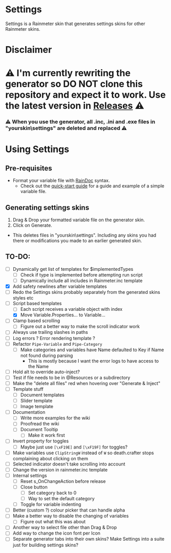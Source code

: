 # Settings

Settings is a Rainmeter skin that generates settings skins for other Rainmeter skins.

# Disclaimer

# :warning: I'm currently rewriting the generator so DO NOT clone this repository and expect it to work. Use the latest version in [Releases](https://github.com/sceleri/settings/releases) :warning:

### :warning: When you use the generator, all .inc, .ini and .exe files in "yourskin\settings" are deleted and replaced :warning:

# Using Settings

## Pre-requisites

- Format your variable file with [RainDoc](https://github.com/sceleri/settings/wiki/RainDoc-syntax) syntax.
  - Check out the [quick-start guide](https://github.com/sceleri/settings/wiki) for a guide and example of a simple variable file.

## Generating settings skins

1.  Drag & Drop your formatted variable file on the generator skin.
2.  Click on Generate.

- This deletes files in "yourskin\settings". Including any skins you had there or modifications you made to an earlier generated skin.

## TO-DO:

- [ ] Dynamically get list of templates for $implementedTypes
  - [ ] Check if type is implemented before attempting run script
  - [ ] Dynamically include all includes in Rainmeter.inc template
- [x] Add safety newlines after variable templates
- [ ] Redo the Settings skins probably separately from the generated skins styles etc
- [ ] Script based templates
  - [ ] Each script receives a variable object with index
  - [x] Move Variable.Properties... to Variable...
- [ ] Clamp based scrolling
  - [ ] Figure out a better way to make the scroll indicator work
- [ ] Always use trailing slashes in paths
- [ ] Log errors ? Error rendering template ?
- [ ] Refactor `Pipe-Variable` and `Pipe-Category`
  - [ ] Make categories and variables have Name defaulted to Key if Name not found during parsing
    - This is mostly because I want the error logs to have access to the Name
- [ ] Hold alt to override auto-inject?
- [ ] Test if file needs to be in @Resources or a subdirectory
- [ ] Make the "delete all files" red when hovering over "Generate & Inject"
- [ ] Template stuff
  - [ ] Document templates
  - [ ] Slider template
  - [ ] Image template
- [ ] Documentation
  - [ ] Write more examples for the wiki
  - [ ] Proofread the wiki
  - [ ] Document Tooltip
    - [ ] Make it work first
- [ ] Invert property for toggles
  - [ ] Maybe just use `[\xF19E]` and `[\xF19F]` for toggles?
- [ ] Make variables use `ClipStringW` instead of `W` so death.crafter stops complaining about clicking on them
- [ ] Selected indicator doesn't take scrolling into account
- [ ] Change the version in rainmeter.inc template
- [ ] Internal settings
  - [ ] Reset s_OnChangeAction before release
  - [ ] Close button
    - [ ] Set category back to 0
    - [ ] Way to set the default category
  - [ ] Toggle for variable indenting
- [ ] Better (custom ?) colour picker that can handle alpha
- [ ] Make a better way to disable the changing of variables
  - [ ] Figure out what this was about
- [ ] Another way to select file other than Drag & Drop
- [ ] Add way to change the icon font per Icon
- [ ] Separate generator tabs into their own skins? Make Settings into a suite just for building settings skins?
